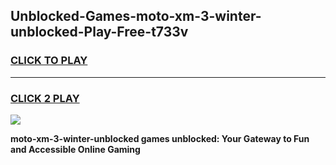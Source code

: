 
## Unblocked-Games-moto-xm-3-winter-unblocked-Play-Free-t733v
<h3>
<a href="https://premium76.site?title=moto-xm-3-winter-unblocked&ref=20M">CLICK TO PLAY</a></h3>
<hr>

<h3>
<a href="https://premium76.site?title=moto-xm-3-winter-unblocked&ref=20M">CLICK 2 PLAY</a>
  
</h3>

<a href="https://premium76.site?title=moto-xm-3-winter-unblocked&ref=19M"><img src="https://clearcache.store/games.png"></a>


**moto-xm-3-winter-unblocked games unblocked: Your Gateway to Fun and Accessible Online Gaming**

